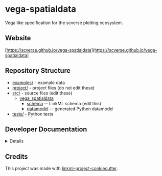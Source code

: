 # vega-spatialdata

Vega like specification for the scverse plotting ecosystem.

## Website

[https://scverse.github.io/vega-spatialdata](https://scverse.github.io/vega-spatialdata)

## Repository Structure

* [examples/](examples/) - example data
* [project/](project/) - project files (do not edit these)
* [src/](src/) - source files (edit these)
  * [vega_spatialdata](src/vega_spatialdata)
    * [schema](src/vega_spatialdata/schema) -- LinkML schema
      (edit this)
    * [datamodel](src/vega_spatialdata/datamodel) -- generated
      Python datamodel
* [tests/](tests/) - Python tests

## Developer Documentation

<details>
To run commands you may use good old make or the command runner [just](https://github.com/casey/just/) which is a better choice on Windows.
Use the `make` command or `duty` commands to generate project artefacts:
* `make help` or `just --list`: list all pre-defined tasks
* `make all` or `just all`: make everything
* `make deploy` or `just deploy`: deploys site
</details>

## Credits

This project was made with
[linkml-project-cookiecutter](https://github.com/linkml/linkml-project-cookiecutter).
